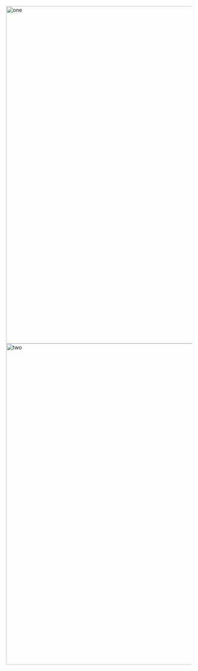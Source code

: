 <img width="914" alt="one" src="https://user-images.githubusercontent.com/49156359/154452254-6ad2c789-02e1-4fe1-ac5f-ef712e6302da.png">
<img width="870" alt="two" src="https://user-images.githubusercontent.com/49156359/154452282-6d74ab6a-6896-4e89-881b-5b024a12d4d4.png">
